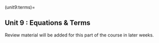 (unit9:terms)=
## Unit 9 : Equations & Terms

Review material will be added for this part of the course in later weeks.

<!-- 
### Equations
To aid with exam revision below is a list of all equations that you should learn for this unit in the course. -->
